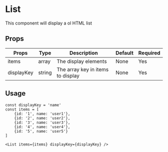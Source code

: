 # List

This component will display a ol HTML list

## Props

| Props       | Type    | Description                		| Default | Required |
|-------------|---------|-----------------------------------|---------|----------|
| items       | array   | The display elements              | None 	  | Yes  	 |
| displayKey  | string  | The array key in items to display | None 	  | Yes 	 |

## Usage

```
const displayKey = 'name'
const items = [
	{id: '1', name: 'user1'},
	{id: '2', name: 'user2'},
	{id: '3', name: 'user3'},
	{id: '4', name: 'user4'},
	{id: '5', name: 'user5'}
]

<List items={items} displayKey={displayKey} />
